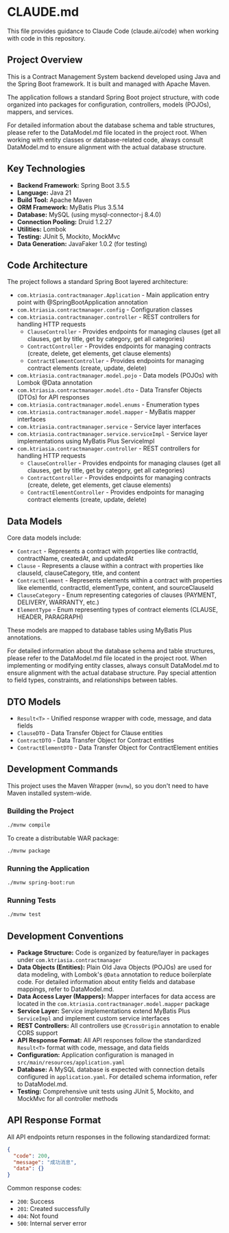 # CLAUDE.md

This file provides guidance to Claude Code (claude.ai/code) when working with code in this repository.

## Project Overview

This is a Contract Management System backend developed using Java and the Spring Boot framework. It is built and managed with Apache Maven.

The application follows a standard Spring Boot project structure, with code organized into packages for configuration, controllers, models (POJOs), mappers, and services.

For detailed information about the database schema and table structures, please refer to the DataModel.md file located in the project root. When working with entity classes or database-related code, always consult DataModel.md to ensure alignment with the actual database structure.

## Key Technologies

* **Backend Framework:** Spring Boot 3.5.5
* **Language:** Java 21
* **Build Tool:** Apache Maven
* **ORM Framework:** MyBatis Plus 3.5.14
* **Database:** MySQL (using mysql-connector-j 8.4.0)
* **Connection Pooling:** Druid 1.2.27
* **Utilities:** Lombok
* **Testing:** JUnit 5, Mockito, MockMvc
* **Data Generation:** JavaFaker 1.0.2 (for testing)

## Code Architecture

The project follows a standard Spring Boot layered architecture:

* `com.ktriasia.contractmanager.Application` - Main application entry point with @SpringBootApplication annotation
* `com.ktriasia.contractmanager.config` - Configuration classes
* `com.ktriasia.contractmanager.controller` - REST controllers for handling HTTP requests
  * `ClauseController` - Provides endpoints for managing clauses (get all clauses, get by title, get by category, get all categories)
  * `ContractController` - Provides endpoints for managing contracts (create, delete, get elements, get clause elements)
  * `ContractElementController` - Provides endpoints for managing contract elements (create, update, delete)
* `com.ktriasia.contractmanager.model.pojo` - Data models (POJOs) with Lombok @Data annotation
* `com.ktriasia.contractmanager.model.dto` - Data Transfer Objects (DTOs) for API responses
* `com.ktriasia.contractmanager.model.enums` - Enumeration types
* `com.ktriasia.contractmanager.model.mapper` - MyBatis mapper interfaces
* `com.ktriasia.contractmanager.service` - Service layer interfaces
* `com.ktriasia.contractmanager.service.serviceImpl` - Service layer implementations using MyBatis Plus ServiceImpl
* `com.ktriasia.contractmanager.controller` - REST controllers for handling HTTP requests
  * `ClauseController` - Provides endpoints for managing clauses (get all clauses, get by title, get by category, get all categories)
  * `ContractController` - Provides endpoints for managing contracts (create, delete, get elements, get clause elements)
  * `ContractElementController` - Provides endpoints for managing contract elements (create, update, delete)

## Data Models

Core data models include:
* `Contract` - Represents a contract with properties like contractId, contractName, createdAt, and updatedAt
* `Clause` - Represents a clause within a contract with properties like clauseId, clauseCategory, title, and content
* `ContractElement` - Represents elements within a contract with properties like elementId, contractId, elementType, content, and sourceClauseId
* `ClauseCategory` - Enum representing categories of clauses (PAYMENT, DELIVERY, WARRANTY, etc.)
* `ElementType` - Enum representing types of contract elements (CLAUSE, HEADER, PARAGRAPH)

These models are mapped to database tables using MyBatis Plus annotations.

For detailed information about the database schema and table structures, please refer to the DataModel.md file located in the project root. When implementing or modifying entity classes, always consult DataModel.md to ensure alignment with the actual database structure. Pay special attention to field types, constraints, and relationships between tables.

## DTO Models

* `Result<T>` - Unified response wrapper with code, message, and data fields
* `ClauseDTO` - Data Transfer Object for Clause entities
* `ContractDTO` - Data Transfer Object for Contract entities
* `ContractElementDTO` - Data Transfer Object for ContractElement entities

## Development Commands

This project uses the Maven Wrapper (`mvnw`), so you don't need to have Maven installed system-wide.

### Building the Project
```bash
./mvnw compile
```

To create a distributable WAR package:
```bash
./mvnw package
```

### Running the Application
```bash
./mvnw spring-boot:run
```

### Running Tests
```bash
./mvnw test
```

## Development Conventions

* **Package Structure:** Code is organized by feature/layer in packages under `com.ktriasia.contractmanager`
* **Data Objects (Entities):** Plain Old Java Objects (POJOs) are used for data modeling, with Lombok's `@Data` annotation to reduce boilerplate code. For detailed information about entity fields and database mappings, refer to DataModel.md.
* **Data Access Layer (Mappers):** Mapper interfaces for data access are located in the `com.ktriasia.contractmanager.model.mapper` package
* **Service Layer:** Service implementations extend MyBatis Plus `ServiceImpl` and implement custom service interfaces
* **REST Controllers:** All controllers use `@CrossOrigin` annotation to enable CORS support
* **API Response Format:** All API responses follow the standardized `Result<T>` format with code, message, and data fields
* **Configuration:** Application configuration is managed in `src/main/resources/application.yaml`
* **Database:** A MySQL database is expected with connection details configured in `application.yaml`. For detailed schema information, refer to DataModel.md.
* **Testing:** Comprehensive unit tests using JUnit 5, Mockito, and MockMvc for all controller methods

## API Response Format

All API endpoints return responses in the following standardized format:

```json
{
  "code": 200,
  "message": "成功消息",
  "data": {}
}
```

Common response codes:
- `200`: Success
- `201`: Created successfully
- `404`: Not found
- `500`: Internal server error